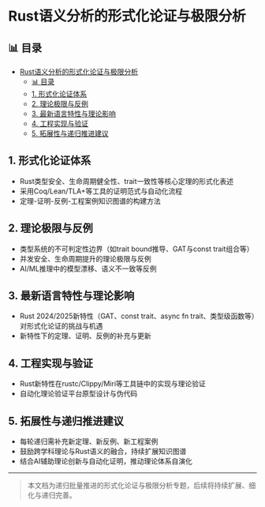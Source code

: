 ﻿# Rust语义分析的形式化论证与极限分析


## 📊 目录

- [Rust语义分析的形式化论证与极限分析](#rust语义分析的形式化论证与极限分析)
  - [📊 目录](#-目录)
  - [1. 形式化论证体系](#1-形式化论证体系)
  - [2. 理论极限与反例](#2-理论极限与反例)
  - [3. 最新语言特性与理论影响](#3-最新语言特性与理论影响)
  - [4. 工程实现与验证](#4-工程实现与验证)
  - [5. 拓展性与递归推进建议](#5-拓展性与递归推进建议)


## 1. 形式化论证体系

- Rust类型安全、生命周期健全性、trait一致性等核心定理的形式化表述
- 采用Coq/Lean/TLA+等工具的证明范式与自动化流程
- 定理-证明-反例-工程案例知识图谱的构建方法

## 2. 理论极限与反例

- 类型系统的不可判定性边界（如trait bound推导、GAT与const trait组合等）
- 并发安全、生命周期提升的理论极限与反例
- AI/ML推理中的模型漂移、语义不一致等反例

## 3. 最新语言特性与理论影响

- Rust 2024/2025新特性（GAT、const trait、async fn trait、类型级函数等）对形式化论证的挑战与机遇
- 新特性下的定理、证明、反例的补充与更新

## 4. 工程实现与验证

- Rust新特性在rustc/Clippy/Miri等工具链中的实现与理论验证
- 自动化理论验证平台原型设计与伪代码

## 5. 拓展性与递归推进建议

- 每轮递归需补充新定理、新反例、新工程案例
- 鼓励跨学科理论与Rust语义的融合，持续扩展知识图谱
- 结合AI辅助理论创新与自动化证明，推动理论体系自演化

---

> 本文档为递归批量推进的形式化论证与极限分析专题，后续将持续扩展、细化与递归完善。
